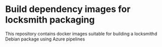 # Build dependency images for locksmith packaging

This repository contains docker images suitable for building
a locksmithd Debian package using Azure pipelines